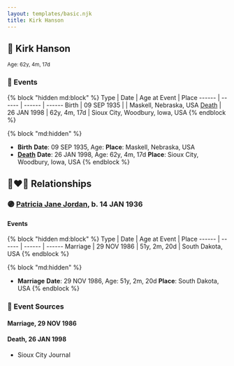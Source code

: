 ```yaml
---
layout: templates/basic.njk
title: Kirk Hanson
---
```

## 🔵 Kirk Hanson
<small>Age: 62y, 4m, 17d</small>


### 📆 Events

{% block "hidden md:block" %}
Type | Date | Age at Event | Place
------ | ------ | ------ | ------
Birth | 09 SEP 1935 |  | Maskell, Nebraska, USA
[Death](#event-event-3) | 26 JAN 1998 | 62y, 4m, 17d | Sioux City, Woodbury, Iowa, USA
{% endblock %}

{% block "md:hidden" %}
- **Birth**
**Date**: 09 SEP 1935, Age:
**Place**: Maskell, Nebraska, USA
- **[Death](#event-event-3)**
**Date**: 26 JAN 1998, Age: 62y, 4m, 17d
**Place**: Sioux City, Woodbury, Iowa, USA
{% endblock %}

## 👩‍❤️‍👨 Relationships

### 🟣 [Patricia Jane Jordan](/people/8/8578400), b. 14 JAN 1936

#### Events

{% block "hidden md:block" %}
Type | Date | Age at Event | Place
------ | ------ | ------ | ------
Marriage | 29 NOV 1986 | 51y, 2m, 20d | South Dakota, USA
{% endblock %}

{% block "md:hidden" %}
- **Marriage**
**Date**: 29 NOV 1986, Age: 51y, 2m, 20d
**Place**: South Dakota, USA
{% endblock %}

### 📰 Event Sources

#### <a id="event-family-0-event-0"></a> Marriage, 29 NOV 1986

#### <a id="event-event-3"></a> Death, 26 JAN 1998
* Sioux City Journal